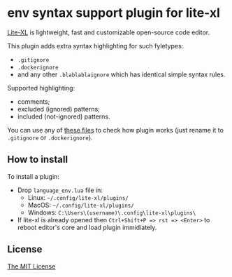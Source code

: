 # env syntax support plugin for lite-xl

[Lite-XL](https://lite-xl.com/) is lightweight, fast and customizable open-source code editor.

This plugin adds extra syntax highlighting for such fyletypes:
* `.gitignore`
* `.dockerignore` 
* and any other `.blablablaignore` which has identical simple syntax rules.

Supported highlighting:
* comments;
* excluded (ignored) patterns;
* included (not-ignored) patterns.

You can use any of [these files](https://github.com/github/gitignore) to check how plugin works (just rename it to `.gitignore` or `.dockerignore`).

## How to install

To install a plugin:

* Drop `language_env.lua` file in:
    * Linux: `~/.config/lite-xl/plugins/`
    * MacOS: `~/.config/lite-xl/plugins/`
    * Windows: `C:\Users\(username)\.config\lite-xl\plugins\`
* If lite-xl is already opened then `Ctrl+Shift+P => rst => <Enter>` to reboot editor's core and load plugin immidiately.

## License

[The MIT License](LICENSE)
